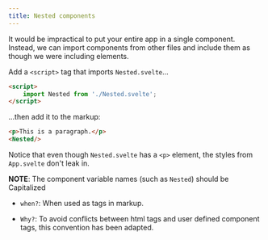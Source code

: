 ```yaml
---
title: Nested components
---
```


It would be impractical to put your entire app in a single component. Instead, we can import components from other files and include them as though we were including elements.

Add a `<script>` tag that imports `Nested.svelte`...

```html
<script>
	import Nested from './Nested.svelte';
</script>
```

...then add it to the markup:

```html
<p>This is a paragraph.</p>
<Nested/>
```

Notice that even though `Nested.svelte` has a `<p>` element, the styles from `App.svelte` don't leak in.

**NOTE**: The component variable names (such as `Nested`) should be Capitalized

- `when?`: When used as tags in markup.

- `Why?`: To avoid conflicts between html tags and user defined component tags, this convention has been adapted.
